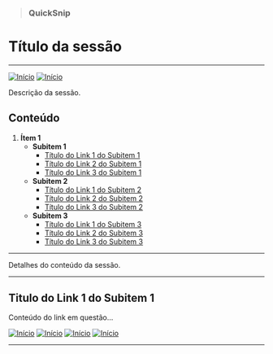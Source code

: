 > ### QuickSnip

# Título da sessão

---

<!-- Botões de navegação -->
[![Início](../../images/control/11273_control_stop_icon.png)](../../#quicksnip "Início")
[![Início](../../images/control/11269_control_left_icon.png)](../#quicksnip "Voltar")
<!-- /Botões de navegação -->

Descrição da sessão.

## Conteúdo
1. **Ítem 1**
   - **Subitem 1**
     - [Título do Link 1 do Subitem 1](#titulo-do-link-1-do-subitem-1 "Título do Link 1 do Subitem 1")
     - [Título do Link 2 do Subitem 1](# "Título do Link 2 do Subitem 1")
     - [Título do Link 3 do Subitem 1](# "Título do Link 3 do Subitem 1")
   - **Subitem 2**
     - [Título do Link 1 do Subitem 2](# "Título do Link 1 do Subitem 2")
     - [Título do Link 2 do Subitem 2](# "Título do Link 2 do Subitem 2")
     - [Título do Link 3 do Subitem 2](# "Título do Link 3 do Subitem 2")
   - **Subitem 3**
     - [Título do Link 1 do Subitem 3](# "Título do Link 1 do Subitem 3")
     - [Título do Link 2 do Subitem 3](# "Título do Link 2 do Subitem 3")
     - [Título do Link 3 do Subitem 3](# "Título do Link 3 do Subitem 3")

---

Detalhes do conteúdo da sessão.

---

## Titulo do Link 1 do Subitem 1

Conteúdo do link em questão...

<!-- Botões de navegação -->
[![Início](../../images/control/11273_control_stop_icon.png)](../../#quicksnip "Início")
[![Início](../../images/control/11269_control_left_icon.png)](../#quicksnip "Voltar")
[![Início](../../images/control/11277_control_stop_up_icon.png)](./#quicksnip "Topo")
[![Início](../../images/control/11280_control_up_icon.png)](./#conteúdo "Conteúdo")
<!-- /Botões de navegação -->

---

